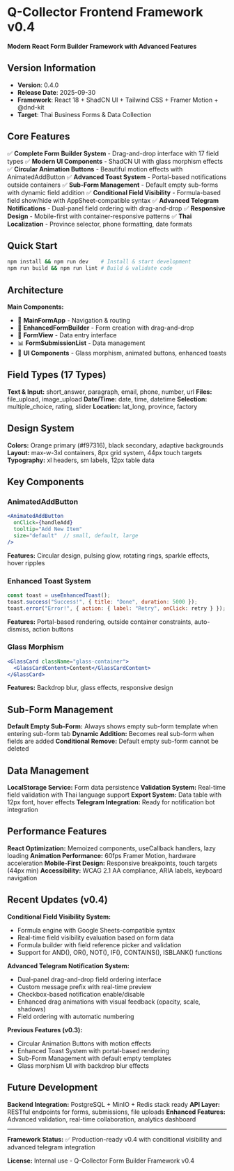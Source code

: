 # Q-Collector Frontend Framework v0.4

**Modern React Form Builder Framework with Advanced Features**

## Version Information

- **Version**: 0.4.0
- **Release Date**: 2025-09-30
- **Framework**: React 18 + ShadCN UI + Tailwind CSS + Framer Motion + @dnd-kit
- **Target**: Thai Business Forms & Data Collection

## Core Features

✅ **Complete Form Builder System** - Drag-and-drop interface with 17 field types
✅ **Modern UI Components** - ShadCN UI with glass morphism effects
✅ **Circular Animation Buttons** - Beautiful motion effects with AnimatedAddButton
✅ **Advanced Toast System** - Portal-based notifications outside containers
✅ **Sub-Form Management** - Default empty sub-forms with dynamic field addition
✅ **Conditional Field Visibility** - Formula-based field show/hide with AppSheet-compatible syntax
✅ **Advanced Telegram Notifications** - Dual-panel field ordering with drag-and-drop
✅ **Responsive Design** - Mobile-first with container-responsive patterns
✅ **Thai Localization** - Province selector, phone formatting, date formats

## Quick Start

```bash
npm install && npm run dev    # Install & start development
npm run build && npm run lint # Build & validate code
```

## Architecture

**Main Components:**
- 📱 **MainFormApp** - Navigation & routing
- 🎨 **EnhancedFormBuilder** - Form creation with drag-and-drop
- 📝 **FormView** - Data entry interface
- 📊 **FormSubmissionList** - Data management
- 🧩 **UI Components** - Glass morphism, animated buttons, enhanced toasts

## Field Types (17 Types)

**Text & Input:** short_answer, paragraph, email, phone, number, url
**Files:** file_upload, image_upload
**Date/Time:** date, time, datetime
**Selection:** multiple_choice, rating, slider
**Location:** lat_long, province, factory

## Design System

**Colors:** Orange primary (#f97316), black secondary, adaptive backgrounds
**Layout:** max-w-3xl containers, 8px grid system, 44px touch targets
**Typography:** xl headers, sm labels, 12px table data

## Key Components

### AnimatedAddButton
```jsx
<AnimatedAddButton
  onClick={handleAdd}
  tooltip="Add New Item"
  size="default"  // small, default, large
/>
```
**Features:** Circular design, pulsing glow, rotating rings, sparkle effects, hover ripples

### Enhanced Toast System
```jsx
const toast = useEnhancedToast();
toast.success("Success!", { title: "Done", duration: 5000 });
toast.error("Error!", { action: { label: "Retry", onClick: retry } });
```
**Features:** Portal-based rendering, outside container constraints, auto-dismiss, action buttons

### Glass Morphism
```jsx
<GlassCard className="glass-container">
  <GlassCardContent>Content</GlassCardContent>
</GlassCard>
```
**Features:** Backdrop blur, glass effects, responsive design

## Sub-Form Management

**Default Empty Sub-Form:** Always shows empty sub-form template when entering sub-form tab
**Dynamic Addition:** Becomes real sub-form when fields are added
**Conditional Remove:** Default empty sub-form cannot be deleted

## Data Management

**LocalStorage Service:** Form data persistence
**Validation System:** Real-time field validation with Thai language support
**Export System:** Data table with 12px font, hover effects
**Telegram Integration:** Ready for notification bot integration

## Performance Features

**React Optimization:** Memoized components, useCallback handlers, lazy loading
**Animation Performance:** 60fps Framer Motion, hardware acceleration
**Mobile-First Design:** Responsive breakpoints, touch targets (44px min)
**Accessibility:** WCAG 2.1 AA compliance, ARIA labels, keyboard navigation

## Recent Updates (v0.4)

**Conditional Field Visibility System:**
- Formula engine with Google Sheets-compatible syntax
- Real-time field visibility evaluation based on form data
- Formula builder with field reference picker and validation
- Support for AND(), OR(), NOT(), IF(), CONTAINS(), ISBLANK() functions

**Advanced Telegram Notification System:**
- Dual-panel drag-and-drop field ordering interface
- Custom message prefix with real-time preview
- Checkbox-based notification enable/disable
- Enhanced drag animations with visual feedback (opacity, scale, shadows)
- Field ordering with automatic numbering

**Previous Features (v0.3):**
- Circular Animation Buttons with motion effects
- Enhanced Toast System with portal-based rendering
- Sub-Form Management with default empty templates
- Glass morphism UI with backdrop blur effects

## Future Development

**Backend Integration:** PostgreSQL + MinIO + Redis stack ready
**API Layer:** RESTful endpoints for forms, submissions, file uploads
**Enhanced Features:** Advanced validation, real-time collaboration, analytics dashboard

---

**Framework Status:** ✅ Production-ready v0.4 with conditional visibility and advanced telegram integration

**License:** Internal use - Q-Collector Form Builder Framework v0.4